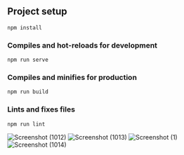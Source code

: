 ## Project setup
```
npm install
```

### Compiles and hot-reloads for development
```
npm run serve
```

### Compiles and minifies for production
```
npm run build
```

### Lints and fixes files
```
npm run lint
```
![Screenshot (1012)](https://github.com/temban/Noela_Spa/assets/76685729/f7bcaf7c-ee6a-4891-b570-2b785c9ba613)
![Screenshot (1013)](https://github.com/temban/Noela_Spa/assets/76685729/2e8c2ad1-e284-4288-9eef-1eeb2fa58b2b)
![Screenshot (1)](https://github.com/temban/Noela_Spa/assets/76685729/8d3b8229-44eb-4ca8-bc36-3a21402fe7d5)
![Screenshot (1014)](https://github.com/temban/Noela_Spa/assets/76685729/da4b5203-f4ca-4f8e-903e-24d3f95ca416)
